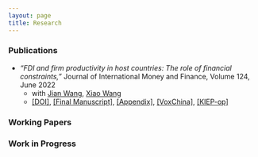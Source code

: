 ```yaml
---
layout: page
title: Research
---
```


### Publications

* _“FDI and firm productivity in host countries: The role of financial constraints,”_ Journal of International Money and Finance, Volume 124, June 2022
  * with [Jian Wang](https://jianwang.weebly.com/), [Xiao Wang](https://sites.google.com/site/xiaowangeconomics/)
  * [[DOI]](https://www.sciencedirect.com/science/article/pii/S0261560622000262?dgcid=coauthor), [[Final Manuscript]](), [[Appendix]](), [[VoxChina]](http://www.voxchina.org/show-3-221.html), [[KIEP-op]](https://econhanwt.github.io/my_docs/papers/KIEP_opinions_no224.pdf) 

### Working Papers


### Work in Progress 
